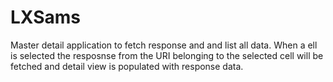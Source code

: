 # LXSams
Master detail application to fetch response and and list all data.
When a ell is selected the resposnse from the URI belonging to the selected cell will be fetched and detail view is populated with response data.
